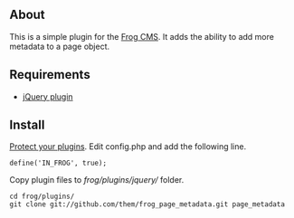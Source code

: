 About
-----

This is a simple plugin for the [Frog CMS](http://www.madebyfrog.com/). It adds the ability to add more metadata to a page object.

Requirements
------------

- [jQuery plugin](http://github.com/tuupola/frog_jquery/tree/master)

Install
-------

[Protect your plugins](http://forum.madebyfrog.com/topic/1233). Edit config.php and add the following line.

    define('IN_FROG', true);

Copy plugin files to _frog/plugins/jquery/_ folder.

    cd frog/plugins/
    git clone git://github.com/them/frog_page_metadata.git page_metadata
